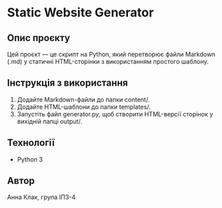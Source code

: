 # Static Website Generator

## Опис проєкту
Цей проєкт — це скрипт на Python, який перетворює файли Markdown (.md) у статичні HTML-сторінки з використанням простого шаблону.

## Інструкція з використання
1. Додайте Markdown-файли до папки content/.
2. Додайте HTML-шаблони до папки templates/.
3. Запустіть файл generator.py, щоб створити HTML-версії сторінок у вихідній папці output/.

## Технології
- Python 3

## Автор
Анна Клак, група ІПЗ-4

